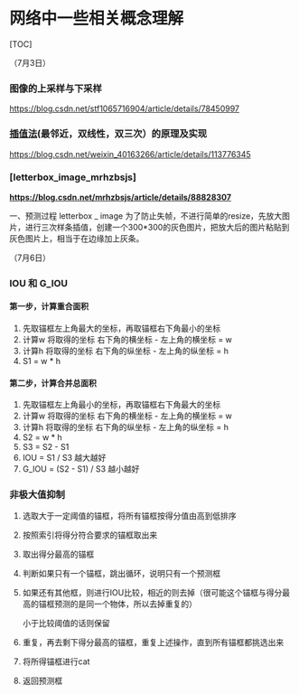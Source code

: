 # 网络中一些相关概念理解

[TOC]

（7月3日）

### 图像的上采样与下采样

https://blog.csdn.net/stf1065716904/article/details/78450997



### [插值法](https://so.csdn.net/so/search?q=插值法&spm=1001.2101.3001.7020)(最邻近，双线性，双三次）的原理及实现

https://blog.csdn.net/weixin_40163266/article/details/113776345



### [letterbox_image_mrhzbsjs]

**https://blog.csdn.net/mrhzbsjs/article/details/88828307**

一、预测过程 letterbox _ image 为了防止失帧，不进行简单的resize，先放大图片，进行三次样条插值，创建一个300*300的灰色图片，把放大后的图片粘贴到灰色图片上，相当于在边缘加上灰条。



（7月6日）

### IOU  和 G_IOU

#### 第一步，计算重合面积

1. 先取锚框左上角最大的坐标，再取锚框右下角最小的坐标
2. 计算w  将取得的坐标  右下角的横坐标 - 左上角的横坐标 = w
3. 计算h  将取得的坐标  右下角的纵坐标 - 左上角的纵坐标 = h
4. S1 = w * h

#### 第二步，计算合并总面积

1. 先取锚框左上角最小的坐标，再取锚框右下角最大的坐标
2. 计算w  将取得的坐标  右下角的横坐标 - 左上角的横坐标 = w
3. 计算h  将取得的坐标  右下角的纵坐标 - 左上角的纵坐标 = h
4. S2 = w * h
5. S3 =  S2 - S1
6. IOU = S1 / S3  越大越好
7. G_IOU = (S2 - S1) / S3  越小越好



### 非极大值抑制

1. 选取大于一定阈值的锚框，将所有锚框按得分值由高到低排序

2. 按照索引将得分符合要求的锚框取出来

3. 取出得分最高的锚框

4. 判断如果只有一个锚框，跳出循环，说明只有一个预测框

5. 如果还有其他框，则进行IOU比较，相近的则去掉（很可能这个锚框与得分最高的锚框预测的是同一个物体，所以去掉重复的）

   小于比较阈值的话则保留

6. 重复，再去剩下得分最高的锚框，重复上述操作，直到所有锚框都挑选出来

7. 将所得锚框进行cat

8. 返回预测框


